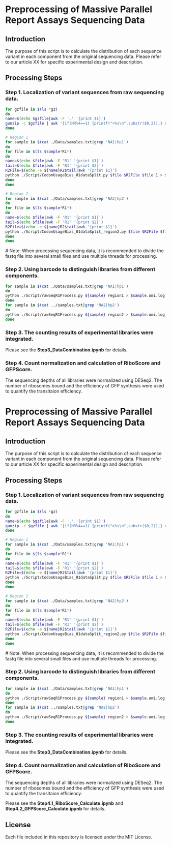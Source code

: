 # Preprocessing of Massive Parallel Report Assays Sequencing Data

## Introduction
The purpose of this script is to calculate the distribution of each sequence variant in each component from the original sequencing data. Please refer to our article XX for specific experimental design and description.

## Processing Steps

### Step 1. Localization of variant sequences from raw sequencing data.

``` bash
for gzfile in $(ls *gz)
do
name=$(echo $gzfile|awk -F '.' '{print $1}')
gunzip -c $gzfile | awk '{if(NR%4==1) {printf(">%s\n",substr($0,2));} else if(NR%4==2) print;}' > $name.fa
done

# Region 1
for sample in $(cat ./Data/samples.txt|grep 'NA1|hp1')
do
for file in $(ls $sample*R1*)
do
name=$(echo $file|awk -F 'R1' '{print $1}')
tail=$(echo $file|awk -F 'R1' '{print $2}')
R2File=$(echo -e ${name}R2$tail|awk '{print $1}')
python ./Script/CodonUsageBias_01dataSplit.py $file $R2File $file 1 > $file.log
done
done

# Region 2
for sample in $(cat ./Data/samples.txt|grep 'NA2|hp2')
do
for file in $(ls $sample*R1*)
do
name=$(echo $file|awk -F 'R1' '{print $1}')
tail=$(echo $file|awk -F 'R1' '{print $2}')
R2File=$(echo -e ${name}R2$tail|awk '{print $1}')
python ./Script/CodonUsageBias_01dataSplit_region2.py $file $R2File $file 1 > $file.log
done
done
```
\# Note: When processing sequencing data, it is recommended to divide the fastq file into several small files and use multiple threads for processing.

### Step 2. Using barcode to distinguish libraries from different components.

``` bash
for sample in $(cat ./Data/samples.txt|grep 'NA1|hp1')
do
python ./Script/rawSeqR1Process.py ${sample} region1 > $sample.umi.log
done
for sample in $(cat ../samples.txt|grep 'NA2|hp2')
do
python ./Script/rawSeqR1Process.py ${sample} region2 > $sample.umi.log
done
```

### Step 3. The counting results of experimental libraries were integrated.

Please see the **Step3_DataCombination.ipynb** for details.

### Step 4. Count normalization and calculation of RiboScore and GFPScore.
The sequencing depths of all libraries were normalized using DESeq2. 
The number of ribosomes bound and the efficiency of GFP synthesis were used to quantify the transltaion efficiency.

# Preprocessing of Massive Parallel Report Assays Sequencing Data

## Introduction
The purpose of this script is to calculate the distribution of each sequence variant in each component from the original sequencing data. Please refer to our article XX for specific experimental design and description.

## Processing Steps

### Step 1. Localization of variant sequences from raw sequencing data.

``` bash
for gzfile in $(ls *gz)
do
name=$(echo $gzfile|awk -F '.' '{print $1}')
gunzip -c $gzfile | awk '{if(NR%4==1) {printf(">%s\n",substr($0,2));} else if(NR%4==2) print;}' > $name.fa
done

# Region 1
for sample in $(cat ./Data/samples.txt|grep 'NA1|hp1')
do
for file in $(ls $sample*R1*)
do
name=$(echo $file|awk -F 'R1' '{print $1}')
tail=$(echo $file|awk -F 'R1' '{print $2}')
R2File=$(echo -e ${name}R2$tail|awk '{print $1}')
python ./Script/CodonUsageBias_01dataSplit.py $file $R2File $file 1 > $file.log
done
done

# Region 2
for sample in $(cat ./Data/samples.txt|grep 'NA2|hp2')
do
for file in $(ls $sample*R1*)
do
name=$(echo $file|awk -F 'R1' '{print $1}')
tail=$(echo $file|awk -F 'R1' '{print $2}')
R2File=$(echo -e ${name}R2$tail|awk '{print $1}')
python ./Script/CodonUsageBias_01dataSplit_region2.py $file $R2File $file 1 > $file.log
done
done
```
\# Note: When processing sequencing data, it is recommended to divide the fastq file into several small files and use multiple threads for processing.

### Step 2. Using barcode to distinguish libraries from different components.

``` bash
for sample in $(cat ./Data/samples.txt|grep 'NA1|hp1')
do
python ./Script/rawSeqR1Process.py ${sample} region1 > $sample.umi.log
done
for sample in $(cat ../samples.txt|grep 'NA2|hp2')
do
python ./Script/rawSeqR1Process.py ${sample} region2 > $sample.umi.log
done
```

### Step 3. The counting results of experimental libraries were integrated.

Please see the **Step3_DataCombination.ipynb** for details.

### Step 4. Count normalization and calculation of RiboScore and GFPScore.
The sequencing depths of all libraries were normalized using DESeq2. 
The number of ribosomes bound and the efficiency of GFP synthesis were used to quantify the transltaion efficiency.

Please see the **Step4.1_RiboScore_Calculate.ipynb** and **Step4.2_GFPScore_Calculate.ipynb** for details.

## License
Each file included in this repository is licensed under the MIT License.
